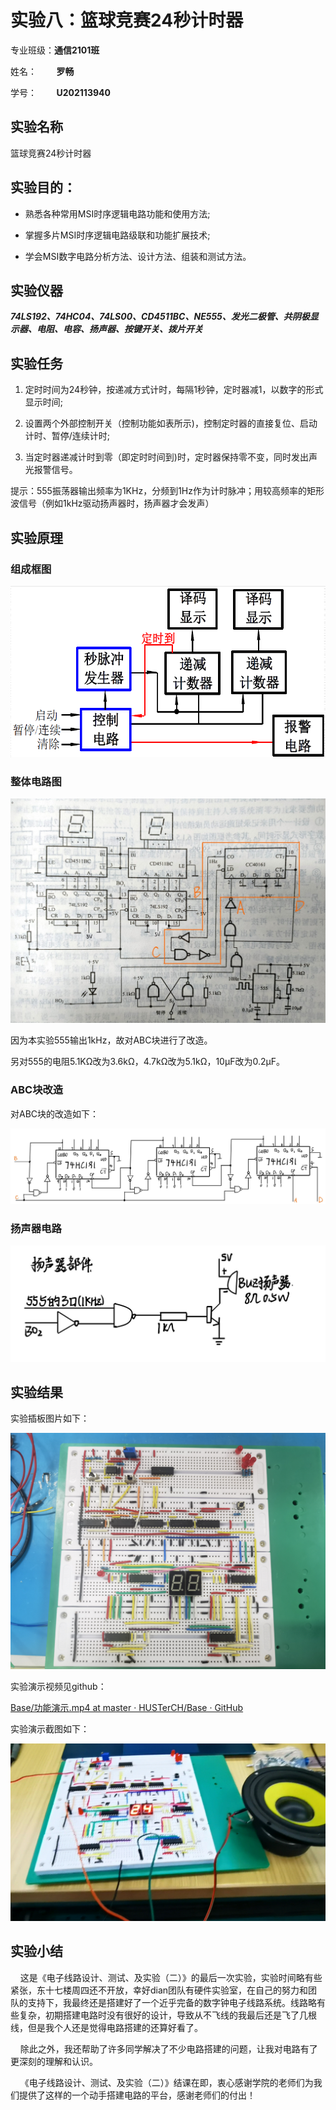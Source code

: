 # 实验八：篮球竞赛24秒计时器

专业班级：**通信2101班** 

姓名：        **罗畅** 

学号：        **U202113940**

## 实验名称

篮球竞赛24秒计时器

## 实验目的：

- 熟悉各种常用MSI时序逻辑电路功能和使用方法;

- 掌握多片MSI时序逻辑电路级联和功能扩展技术;

- 学会MSI数字电路分析方法、设计方法、组装和测试方法。

## 实验仪器

***74LS192、74HC04、74LS00、CD4511BC、NE555、发光二极管、共阴极显示器、电阻、电容、扬声器、按键开关、拨片开关***

## 实验任务

1. 定时时间为24秒钟，按递减方式计时，每隔1秒钟，定时器减1，以数字的形式显示时间;

2. 设置两个外部控制开关（控制功能如表所示)，控制定时器的直接复位、启动计时、暂停/连续计时;

3. 当定时器递减计时到零（即定时时间到)时，定时器保持零不变，同时发出声光报警信号。

提示：555振荡器输出频率为1KHz，分频到1Hz作为计时脉冲；用较高频率的矩形波信号（例如1kHz驱动扬声器时，扬声器才会发声）

## 实验原理

### 组成框图

![Base/实验原理_组成框图.png at master · HUSTerCH/Base · GitHub](https://github.com/HUSTerCH/Base/raw/master/circuitDesign/ex8/%E5%AE%9E%E9%AA%8C%E5%8E%9F%E7%90%86_%E7%BB%84%E6%88%90%E6%A1%86%E5%9B%BE.png)

### 整体电路图

![Base/实验电路图.jpg at master · HUSTerCH/Base · GitHub](https://github.com/HUSTerCH/Base/raw/master/circuitDesign/ex8/%E5%AE%9E%E9%AA%8C%E7%94%B5%E8%B7%AF%E5%9B%BE.jpg)

因为本实验555输出1kHz，故对ABC块进行了改造。

另对555的电阻5.1KΩ改为3.6kΩ，4.7kΩ改为5.1kΩ，10μF改为0.2μF。

### ABC块改造

对ABC块的改造如下：

![Base/ABC块改造.jpg at master · HUSTerCH/Base · GitHub](https://github.com/HUSTerCH/Base/raw/master/circuitDesign/ex8/ABC%E5%9D%97%E6%94%B9%E9%80%A0.jpg)

### 扬声器电路

 ![Base/扬声器改造.jpg at master · HUSTerCH/Base (github.com)](https://github.com/HUSTerCH/Base/raw/master/circuitDesign/ex8/%E6%89%AC%E5%A3%B0%E5%99%A8%E6%94%B9%E9%80%A0.jpg)

## 实验结果

实验插板图片如下：

![](https://github.com/HUSTerCH/Base/raw/master/circuitDesign/ex8/%E6%8F%92%E6%9D%BF%E5%9B%BE%E7%89%87.jpg)

实验演示视频见github：

[Base/功能演示.mp4 at master · HUSTerCH/Base · GitHub](https://github.com/HUSTerCH/Base/blob/master/circuitDesign/ex8/%E5%8A%9F%E8%83%BD%E6%BC%94%E7%A4%BA.mp4)

实验演示截图如下：

![Base/功能演示_截图.jpg at master · HUSTerCH/Base · GitHub](https://github.com/HUSTerCH/Base/raw/master/circuitDesign/ex8/%E5%8A%9F%E8%83%BD%E6%BC%94%E7%A4%BA_%E6%88%AA%E5%9B%BE.jpg)

## 实验小结

    这是《电子线路设计、测试、及实验（二）》的最后一次实验，实验时间略有些紧张，东十七楼周四还不开放，幸好dian团队有硬件实验室，在自己的努力和团队的支持下，我最终还是搭建好了一个近乎完备的数字钟电子线路系统。线路略有些复杂，初期搭建电路时没有很好的设计，导致从不飞线的我最后还是飞了几根线，但是我个人还是觉得电路搭建的还算好看了。

    除此之外，我还帮助了许多同学解决了不少电路搭建的问题，让我对电路有了更深刻的理解和认识。

    《电子线路设计、测试、及实验（二）》结课在即，衷心感谢学院的老师们为我们提供了这样的一个动手搭建电路的平台，感谢老师们的付出！
